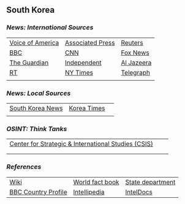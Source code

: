 ## South Korea ##

### _News: International Sources_ ###
|   |   |   |
| --- | --- | --- |
| [Voice of America](https://www.voanews.com/search?search_api_fulltext=South+Korea&type=1&sort_by=publication_time) | [Associated Press](https://apnews.com/SouthKorea) | [Reuters](https://www.reuters.com/news/archive/southKorea) |
| [BBC](https://www.bbc.com/news/topics/cnx753jej1xt/south-korea) | [CNN](https://www.cnn.com/search/?q=South+Korea&size=10&type=article) | [Fox News](https://www.foxnews.com/search-results/search?q=South%20Korea) |
| [The Guardian](https://www.theguardian.com/world/south-korea)  | [Independent](https://www.independent.co.uk/topic/SouthKorea) | [Al Jazeera](https://www.aljazeera.com/topics/country/south-korea.html) |
| [RT](https://www.rt.com/tags/south-korea/) | [NY Times](https://www.nytimes.com/topic/destination/south-korea?searchResultPosition=0) | [Telegraph](https://www.telegraph.co.uk/south-korea/) |
|  |  |  |

### _News: Local Sources_ ###
|   |   |   |
| --- | --- | --- |
| [South Korea News](https://www.southkoreanews.net/) | [Korea Times](https://www.koreatimes.co.kr/www2/index.asp) |  |
|  |  |  |

### _OSINT: Think Tanks_ ###
|  |  |  |
| --- | --- | --- |
| [Center for Strategic & International Studies \(CSIS\)](https://www.csis.org/regions/asia/korea) | []() | []() |
| []() | []() | []() |
| []() | []() | []() |


### _References_ ###
|   |   |   |
| --- | --- | --- |
| [Wiki](https://en.wikipedia.org/wiki/South_Korea) | [World fact book](https://www.cia.gov/library/publications/resources/the-world-factbook/geos/ks.html) | [State department](https://www.state.gov/countries-areas/south-korea/) |
| [BBC Country Profile](https://www.bbc.com/news/world-asia-pacific-15289563) | [Intellipedia](https://intellipedia.intelink.gov/wiki/South_Korea) | [IntelDocs](https://inteldocs.intelink.gov/search/folder?q=South+Korea) |
